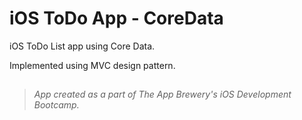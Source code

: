 # iOS ToDo App - CoreData

iOS ToDo List app using Core Data.

Implemented using MVC design pattern.

## 

> *App created as a part of The App Brewery's iOS Development Bootcamp.*
